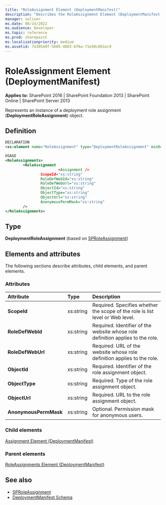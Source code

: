 ```yaml
---
title: "RoleAssignment Element (DeploymentManifest)"
description: "Describes the RoleAssignment Element (DeploymentManifest), which represents an instance of a deployment role assignment (DeploymentRoleAssignment) object."
manager: soliver
ms.date: 06/14/2022
ms.audience: Developer
ms.topic: reference
ms.prod: sharepoint
ms.localizationpriority: medium
ms.assetid: 7a305e0f-5605-4083-bf6a-71e50c601ec9
---
```


# RoleAssignment Element (DeploymentManifest)

**Applies to:** SharePoint 2016 | SharePoint Foundation 2013 | SharePoint Online | SharePoint Server 2013 
  
Represents an instance of a deployment role assignment (**DeploymentRoleAssignment**) object.

## Definition

```XML
DECLARATION
<xs:element name="RoleAssignment" type="DeploymentRoleAssignment" minOccurs="0" maxOccurs="unbounded" />

USAGE
<RoleAssignments>
        <RoleAssignment
                        <Assignment />
                ScopeId="xs:string"
                RoleDefWebId="xs:string"
                RoleDefWebUrl="xs:string"
                ObjectId="xs:string"
                ObjectType="xs:string"
                ObjectUrl="xs:string"
                AnonymousPermMask="xs:string"
        />
</RoleAssignments>

```

## Type

**DeploymentRoleAssignment** (based on [SPRoleAssignment](https://msdn.microsoft.com/library/Microsoft.SharePoint.SPRoleAssignment.aspx)) 
  
## Elements and attributes

The following sections describe attributes, child elements, and parent elements.

### Attributes

|**Attribute**|**Type**|**Description**|
|:-----|:-----|:-----|
|**ScopeId** <br/> |xs:string  <br/> |Required. Specifies whether the scope of the role is list level or Web level.  <br/> |
|**RoleDefWebId** <br/> |xs:string  <br/> |Required. Identifier of the website whose role definition applies to the role.  <br/> |
|**RoleDefWebUrl** <br/> |xs:string  <br/> |Required. URL of the website whose role definition applies to the role.  <br/> |
|**ObjectId** <br/> |xs:string  <br/> |Required. Identifier of the role assignment object.  <br/> |
|**ObjectType** <br/> |xs:string  <br/> |Required. Type of the role assignment object.  <br/> |
|**ObjectUrl** <br/> |xs:string  <br/> |Required. URL to the role assignment object.  <br/> |
|**AnonymousPermMask** <br/> |xs:string  <br/> |Optional. Permission mask for anonymous users.  <br/> |
   
### Child elements

[Assignment Element (DeploymentManifest)](assignment-element-deploymentmanifest.md)
   
### Parent elements

[RoleAssignments Element (DeploymentManifest)](roleassignments-element-deploymentmanifest.md)
   
## See also

- [SPRoleAssignment](https://msdn.microsoft.com/library/Microsoft.SharePoint.SPRoleAssignment.aspx)
- [DeploymentManifest Schema](deploymentmanifest-schema.md)

